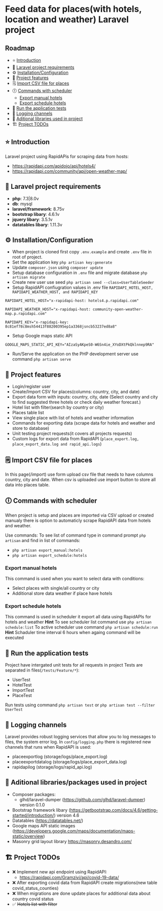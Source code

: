 # Feed data for places(with hotels, location and weather) Laravel project

## Roadmap 
* :star: [Introduction](#star-introduction)
* :dart: [Laravel project requirements](#dart-laravel-project-requirements)
* :gear:  [Installation/Configuration](#gear--installationconfiguration)
* :rocket: [Project features](#rocket-project-features)
* :spiral_notepad: [Import CSV file for places](#spiral_notepad-import-csv-file-for-places)
* :clock6: [Commands with scheduler](#spiral_notepad-import-csv-file-for-places)
	* [Export manual hotels](#spiral_notepad-import-csv-file-for-places)
	* [Export schedule hotels](#export-schedule-hotels)
* :speech_balloon: [Run the application tests](#speech_balloon-run-the-application-tests)
* :bookmark: [Logging channels](#bookmark-logging-channels)
* :electric_plug: [Aditional libraries used in project](#electric_plug-aditional-librariespackages-used-in-project)
* :building_construction: [Project TODOs](#building_construction-project-todos)

## :star: Introduction

Laravel project using RapidAPis for scraping data from hosts:
- https://rapidapi.com/apidojo/api/hotels4/
- https://rapidapi.com/community/api/open-weather-map/

## :dart: Laravel project requirements
- **php**: 7.3|8.0v
- **db**: mysql
- **laravel/framework**: 8.75v
- **bootstrap libary**: 4.6.1v
- **jquery libary**: 3.5.1v
- **datatables libary**: 1.11.3v

## :gear:  Installation/Configuration

- When project is cloned first copy `.env.example` and create `.env` file in root of project.
- Set the application key `php artisan key:generate`
- Update `composer.json` using `composer update`
- Setup database configuration in `.env` file and migrate database `php artisan migrate` 
- Create new user use seed `php artisan seed --class=UserTableSeeder`
- Setup RapidAPI confiugration values in .env file `RAPIDAPI_HOTEL_HOST, RAPIDAPI_WEATHER_HOST, and RAPIDAPI_KEY`
```
RAPIDAPI_HOTEL_HOST="x-rapidapi-host: hotels4.p.rapidapi.com" 
```
```
RAPIDAPI_WEATHER_HOST="x-rapidapi-host: community-open-weather-map.p.rapidapi.com" 
```
```
RAPIDAPI_KEY="x-rapidapi-key: 8c81ef78c8msh54413f88200395ep1a3368jsncb53237ed8a8"
```

- Setup Google maps static API
```
GOOGLE_MAPS_STATIC_API_KEY="AIzaSyAKpeS0-W6Sn4ie_XYoDXtPkQklnnep9RA"
```

- Run/Serve the application on the PHP development server use command `php artisan serve` 

## :rocket: Project features
- Login/register user
- Create/Import CSV for places(columns: country, city, and date)
- Export data form with inputs: country, city, date (Select country and city to find suggested three hotels or check daily weather forecast.)
- Hotel list with filter(search by country or city)
- Places table list
- View single place with list of hotels and weather information
- Commands for exporting data (scrape data for hotels and weather and store to database)
- Unit testing project requests(it covers all projects requests)
- Custom logs for export data from RapidAPI (`place_export.log, place_export_data.log and rapid_api.logs`)

## :spiral_notepad: Import CSV file for places
In this page(/import) use form upload csv file that needs to have columns country, city and date. When csv is uploaded use import button to store all data into places table.

## :clock6: Commands with scheduler
When project is setup and places are imported via CSV upload or created manualy there is option to automaticly scrape RapidAPI data from hotels and weather.

Use commands:
To see list of command type in command prompt `php artisan` and find in list of commands:
- `php artisan export_manual:hotels`
- `php artisan export_schedule:hotels` 

### Export manual hotels 
This command is used when you want to select data with conditions:
- Select places with single/all country or city
- Additional store data weather if place have hotels

### Export schedule hotels
This command is used in scheduler it export all data using RapidAPIs for hotels and weather
**Hint** To see scheduler list command use `php artisan schedule:list`
To active scheduler use command `php artisan schedule:run`
**Hint** Schaduler time interval 6 hours when againg command will be executed

## :speech_balloon: Run the application tests
Project have intergated unit tests for all requests in project
Tests are separated in files(`/tests/Feature/*`):
- UserTest
- HotelTest
- ImportTest
- PlaceTest

Run tests using command `php artisan test` or `php artisan test --filter UserTest`

## :bookmark: Logging channels
Laravel provides robust logging services that allow you to log messages to files, the system error log.
In `config/logging.php` there is registered new channels that runs when RapidAPI is used:
- placeexportlog (storage/logs/place_export.log)
- placeexportdatalog (storage/logs/place_export_data.log)
- rapidapilog (storage/logs/rapid_api.log)


## :electric_plug: Aditional libraries/packages used in project 

- Composer packages:
	- glhd/laravel-dumper (https://github.com/glhd/laravel-dumper) version 0.1.0
- Bootstrap framework libary (https://getbootstrap.com/docs/4.6/getting-started/introduction/) version 4.6
- Datatables (https://datatables.net/)
- Google maps API static images (https://developers.google.com/maps/documentation/maps-static/overview)
- Masonry grid layout library https://masonry.desandro.com/

## :building_construction: Project TODOs
- :x: Implement new api endpoint using RapidAPI:
	- https://rapidapi.com/Gramzivi/api/covid-19-data/
- :x: After exporting covid data from RapidAPI create migrations(new table covid_status_counties)
- :x: When migrations are done update places for additional data about country covid status
- :white_check_mark: ~~Hotels list with filter~~